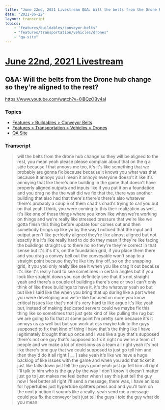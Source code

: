 ```yaml
---
title: "June 22nd, 2021 Livestream Q&A: Will the belts from the Drone hub change so they're aligned to the rest?"
date: "2021-06-22"
layout: transcript
topics:
    - "features/buildables/conveyor-belts"
    - "features/transportation/vehicles/drones"
    - "qa-site"
---
```

# [June 22nd, 2021 Livestream](../2021-06-22.md)
## Q&A: Will the belts from the Drone hub change so they're aligned to the rest?
https://www.youtube.com/watch?v=0iBQzOBv4aI

### Topics
* [Features > Buildables > Conveyor Belts](../topics/features/buildables/conveyor-belts.md)
* [Features > Transportation > Vehicles > Drones](../topics/features/transportation/vehicles/drones.md)
* [QA Site](../topics/qa-site.md)

### Transcript

> will the belts from the drone hub change so they will be aligned to the rest, you mean yeah please please complain about that on the q a side because I that annoys me too, it's it's like something that we probably are gonna fix because because it knows you what was that because it annoys you I mean it annoys everyone doesn't it like it's annoying that like there's one building in the game that doesn't have properly aligned outputs and inputs like if you put it on a foundation and you drag no the the wait did we fix that the, there was another building that also had that there's there's there's also whatever there's probably a couple of them chad's chad's trying to call you out on that yeah I think, you were coming to this their realization as well, it's like one of those things where you know like when we're working on things and we're really like stressed pressure that we're like we gotta finish this thing before update four comes out and then somebody brings up like yo by the way I noticed that the input and output aren't like perfectly aligned they're like almost aligned but not exactly it's it's like really hard to do do they mean if they're like facing the buildings straight up to there no no they're they're correct in that sense but it's it's it's, on the foundation grid, if you place them there and you drag a convey bell out the conveyable won't snap to a straight point because they're like tiny tiny off, so on the snapping grid, it you you only really like see it when you like drag it out because it's like it's really hard to see sometimes in certain angles but if you look like straight down you can definitely see that it's not straight yeah and there's a couple of buildings there's one or two I can't only think of like three buildings to have it, it's the whatever yeah so but but like I said like the when you bring that up during like a part when you were developing and we're like focused on more you know critical issues like that's not it's very hard to like argue it's like yeah but, instead of making dedicated servers could we maybe fix this thing like so sometimes that just gets kind of like pulling the rug but we are going to fix that at some point I'm pretty sure because it's it annoys us as well but but you work at css maybe talk to the guys supposed to fix that kind of thing I have that's the thing like I have legitimately brought that up once and I was like a guy that's supposed there's not one guy that's supposed to fix it right no we're a team of people and we make a lot of decisions as a team all right yeah it's not like there's one guy that we could supposed to just go tell him and then they'd do it all right [ __ ] sake yeah it's like we have a huge backlog of like issues with the game and when you add that ticket it just like falls down just tell the guys good yeah just go tell him all right I'll talk to him who is the guy by the way I don't know it doesn't matter just go to just makes me feel better when I say this just tell the guy now I feel better all right I'll send a message, there was, I have an idea for hypertubes just hypertube splitters press aod and you'll turn on the next junction it sounds like a really, yeah send me a message could you fix the conveyor belt just tell the guys I told the guy what do you mean

